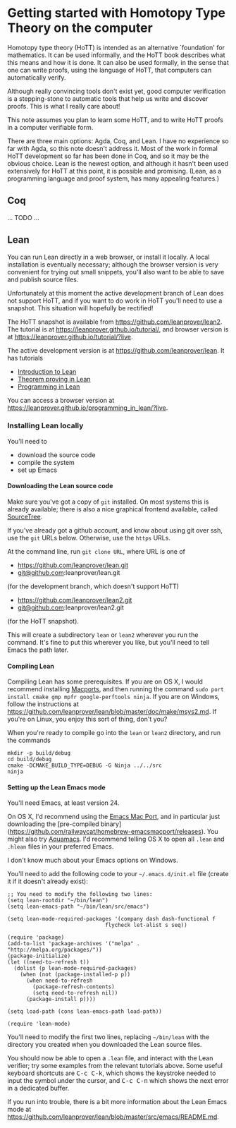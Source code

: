 # Getting started with Homotopy Type Theory on the computer #

Homotopy type theory (HoTT) is intended as an alternative `foundation' for
mathematics. It can be used informally, and the HoTT book describes what this
means and how it is done. It can also be used formally, in the sense that one
can write proofs, using the language of HoTT, that computers can
automatically verify.

Although really convincing tools don't exist yet, good computer verification
is a stepping-stone to automatic tools that help us write and discover proofs.
This is what I really care about!

This note assumes you plan to learn some HoTT, and to write HoTT proofs in a
computer verifiable form.

There are three main options: Agda, Coq, and Lean. I have no experience so far
with Agda, so this note doesn't address it. Most of the work in formal HoTT
development so far has been done in Coq, and so it may be the obvious choice.
Lean is the newest option, and although it hasn't been used extensively for
HoTT at this point, it is possible and promising. (Lean, as a programming
language and proof system, has many appealing features.)

## Coq ##

... TODO ...

## Lean ##

You can run Lean directly in a web browser, or install it locally.
A local installation is eventually necessary; although the browser version is
very convenient for trying out small snippets, you'll also want to be able to
save and publish source files.

Unfortunately at this moment the active development branch of Lean does not
support HoTT, and if you want to do work in HoTT you'll need to use a
snapshot. This situation will hopefully be rectified!

The HoTT snapshot is available from https://github.com/leanprover/lean2. The
tutorial is at https://leanprover.github.io/tutorial/, and browser version is
at https://leanprover.github.io/tutorial/?live.

The active development version is at https://github.com/leanprover/lean. It
has tutorials

* [Introduction to Lean](https://leanprover.github.io/introduction_to_lean/)
* [Theorem proving in Lean](https://leanprover.github.io/theorem_proving_in_lean/)
* [Programming in Lean](https://leanprover.github.io/programming_in_lean/)

You can access a browser version at
https://leanprover.github.io/programming_in_lean/?live.

### Installing Lean locally ###

You'll need to
* download the source code
* compile the system
* set up Emacs

#### Downloading the Lean source code ####
Make sure you've got a copy of `git` installed. On most systems this is
already available; there is also a nice graphical frontend available, called 
[SourceTree](https://www.sourcetreeapp.com/).

If you've already got a github account, and know about using git over ssh, use
the `git` URLs below. Otherwise, use the `https` URLs.

At the command line, run `git clone URL`, where URL is one of

* https://github.com/leanprover/lean.git
* git@github.com:leanprover/lean.git

(for the development branch, which doesn't support HoTT)

* https://github.com/leanprover/lean2.git
* git@github.com:leanprover/lean2.git

(for the HoTT snapshot).

This will create a subdirectory `lean` or `lean2` wherever you run the
command. It's fine to put this wherever you like, but you'll need to tell
Emacs the path later.

#### Compiling Lean ####
Compiling Lean has some prerequisites. If you are on OS X, I would recommend
installing [Macports](https://www.macports.org/install.php), and then running
the command `sudo port install cmake gmp mpfr google-perftools ninja`. If you
are on Windows, follow the instructions at
https://github.com/leanprover/lean/blob/master/doc/make/msys2.md. If you're on
Linux, you enjoy this sort of thing, don't you?

When you're ready to compile go into the `lean` or `lean2` directory, and run
the commands

    mkdir -p build/debug
    cd build/debug
    cmake -DCMAKE_BUILD_TYPE=DEBUG -G Ninja ../../src
    ninja

#### Setting up the Lean Emacs mode ####
You'll need Emacs, at least version 24.

On OS X, I'd recommend using the 
[Emacs Mac Port](https://github.com/railwaycat/homebrew-emacsmacport), and in
particular just downloading the [pre-compiled binary]
(https://github.com/railwaycat/homebrew-emacsmacport/releases). You might also
try [Aquamacs](http://aquamacs.org/). I'd recommend telling OS X to open all
`.lean` and `.hlean` files in your preferred Emacs.

I don't know much about your Emacs options on Windows.

You'll need to add the following code to your `~/.emacs.d/init.el` file 
(create it if it doesn't already exist):

    ;; You need to modify the following two lines:
    (setq lean-rootdir "~/bin/lean")
    (setq lean-emacs-path "~/bin/lean/src/emacs")
    
    (setq lean-mode-required-packages '(company dash dash-functional f
                                   flycheck let-alist s seq))
    
    (require 'package)
    (add-to-list 'package-archives '("melpa" . "http://melpa.org/packages/"))
    (package-initialize)
    (let ((need-to-refresh t))
      (dolist (p lean-mode-required-packages)
        (when (not (package-installed-p p))
          (when need-to-refresh
            (package-refresh-contents)
            (setq need-to-refresh nil))
          (package-install p))))
    
    (setq load-path (cons lean-emacs-path load-path))
    
    (require 'lean-mode)

You'll need to modify the first two lines, replacing `~/bin/lean` with the
directory you created when you downloaded the Lean source files.

You should now be able to open a `.lean` file, and interact with the Lean
verifier; try some examples from the relevant tutorials above. Some useful
keyboard shortcuts are <kbd>C-c C-k</kbd>, which shows the keystroke needed to
input the symbol under the cursor, and <kbd>C-c C-n</kbd> which shows the next
error in a dedicated buffer.

If you run into trouble, there is a bit more information about the Lean Emacs
mode at https://github.com/leanprover/lean/blob/master/src/emacs/README.md.


